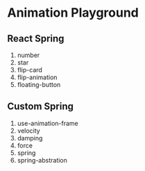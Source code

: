 # Animation Playground

## React Spring

1. number
1. star
1. flip-card
1. flip-animation
1. floating-button

## Custom Spring

1. use-animation-frame
1. velocity
1. damping
1. force
1. spring
1. spring-abstration
